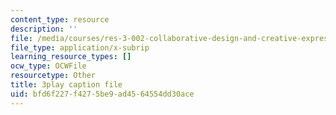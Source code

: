 ```yaml
---
content_type: resource
description: ''
file: /media/courses/res-3-002-collaborative-design-and-creative-expression-with-arduino-microcontrollers-january-iap-2017/bfd6f227f4275be9ad4564554dd30ace_2039257.vtt
file_type: application/x-subrip
learning_resource_types: []
ocw_type: OCWFile
resourcetype: Other
title: 3play caption file
uid: bfd6f227-f427-5be9-ad45-64554dd30ace
---
```

